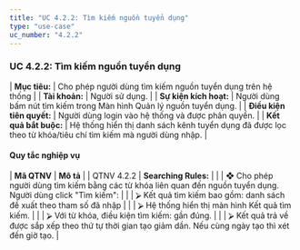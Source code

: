 ```yaml
---
title: "UC 4.2.2: Tìm kiếm nguồn tuyển dụng"
type: "use-case"
uc_number: "4.2.2"
---
```


### UC 4.2.2: Tìm kiếm nguồn tuyển dụng

| **Mục tiêu:** | Cho phép người dùng tìm kiếm nguồn tuyển dụng trên hệ thống |
| **Tài khoản:** | Người sử dụng. |
| **Sự kiện kích hoạt:** | Người dùng bấm nút tìm kiếm trong Màn hình Quản lý nguồn tuyển dụng. |
| **Điều kiện tiên quyết:** | Người dùng login vào hệ thống và được phân quyền. |
| **Kết quả bắt buộc:** | Hệ thống hiển thị danh sách kênh tuyển dụng đã được lọc theo từ khóa/tiêu chí tìm kiếm mà người dùng nhập. |

#### Quy tắc nghiệp vụ

| **Mã QTNV** | **Mô tả** |
| QTNV 4.2.2 | **Searching Rules:** |
|  | ❖ Cho phép người dùng tìm kiếm bằng các từ khóa liên quan đến nguồn tuyển dụng. Người dùng click "Tìm kiếm": |
|  | ⮚ Kết quả tìm kiếm bao gồm: danh sách đề xuất theo tham số đã nhập |
|  | ⮚ Hệ thống hiển thị màn hình Kết quả tìm kiếm. |
|  | ⮚ Với từ khóa, điều kiện tìm kiếm: gần đúng. |
|  | ⮚ Kết quả trả về được sắp xếp theo thứ tự thời gian tạo giảm dần. Nếu cùng ngày tạo thì xét đến giờ tạo. |
